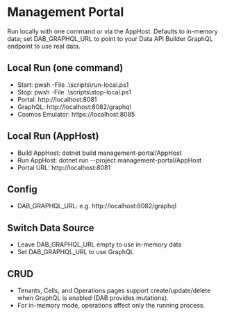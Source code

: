 # Management Portal

Run locally with one command or via the AppHost. Defaults to in-memory data; set DAB_GRAPHQL_URL to point to your Data API Builder GraphQL endpoint to use real data.

## Local Run (one command)
- Start: pwsh -File .\scripts\run-local.ps1
- Stop: pwsh -File .\scripts\stop-local.ps1
- Portal: http://localhost:8081
- GraphQL: http://localhost:8082/graphql
- Cosmos Emulator: https://localhost:8085

## Local Run (AppHost)
- Build AppHost: dotnet build management-portal/AppHost
- Run AppHost: dotnet run --project management-portal/AppHost
- Portal URL: http://localhost:8081

## Config
- DAB_GRAPHQL_URL: e.g. http://localhost:8082/graphql

## Switch Data Source
- Leave DAB_GRAPHQL_URL empty to use in-memory data
- Set DAB_GRAPHQL_URL to use GraphQL

## CRUD
- Tenants, Cells, and Operations pages support create/update/delete when GraphQL is enabled (DAB provides mutations).
- For in-memory mode, operations affect only the running process.
